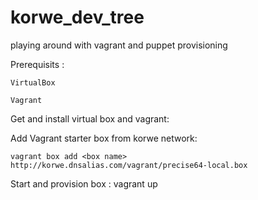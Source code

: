 korwe_dev_tree
==============

playing around with vagrant and puppet provisioning 

Prerequisits :

	VirtualBox
	
	Vagrant

Get and install virtual box and vagrant:


Add Vagrant starter box from korwe network:

	vagrant box add <box name> http://korwe.dnsalias.com/vagrant/precise64-local.box

Start and provision box :
	vagrant up
